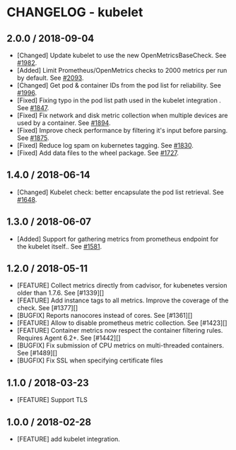 # CHANGELOG - kubelet

## 2.0.0 / 2018-09-04

* [Changed] Update kubelet to use the new OpenMetricsBaseCheck. See [#1982](https://github.com/DataDog/integrations-core/pull/1982).
* [Added] Limit Prometheus/OpenMetrics checks to 2000 metrics per run by default. See [#2093](https://github.com/DataDog/integrations-core/pull/2093).
* [Changed] Get pod & container IDs from the pod list for reliability. See [#1996](https://github.com/DataDog/integrations-core/pull/1996).
* [Fixed] Fixing typo in the pod list path used in the kubelet integration . See [#1847](https://github.com/DataDog/integrations-core/pull/1847).
* [Fixed] Fix network and disk metric collection when multiple devices are used by a container. See [#1894](https://github.com/DataDog/integrations-core/pull/1894).
* [Fixed] Improve check performance by filtering it's input before parsing. See [#1875](https://github.com/DataDog/integrations-core/pull/1875).
* [Fixed] Reduce log spam on kubernetes tagging. See [#1830](https://github.com/DataDog/integrations-core/pull/1830).
* [Fixed] Add data files to the wheel package. See [#1727](https://github.com/DataDog/integrations-core/pull/1727).

## 1.4.0 / 2018-06-14

* [Changed] Kubelet check: better encapsulate the pod list retrieval. See [#1648](https://github.com/DataDog/integrations-core/pull/1648).

## 1.3.0 / 2018-06-07

* [Added] Support for gathering metrics from prometheus endpoint for the kubelet itself.. See [#1581](https://github.com/DataDog/integrations-core/pull/1581).

## 1.2.0 / 2018-05-11

* [FEATURE] Collect metrics directly from cadvisor, for kubenetes version older than 1.7.6. See [#1339][]
* [FEATURE] Add instance tags to all metrics. Improve the coverage of the check. See [#1377][]
* [BUGFIX] Reports nanocores instead of cores. See [#1361][]
* [FEATURE] Allow to disable prometheus metric collection. See [#1423][]
* [FEATURE] Container metrics now respect the container filtering rules. Requires Agent 6.2+. See [#1442][]
* [BUGFIX] Fix submission of CPU metrics on multi-threaded containers. See [#1489][]
* [BUGFIX] Fix SSL when specifying certificate files

## 1.1.0 / 2018-03-23

* [FEATURE] Support TLS

## 1.0.0 / 2018-02-28

* [FEATURE] add kubelet integration.
